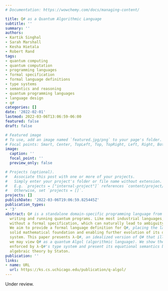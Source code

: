 ```yaml
---
# Documentation: https://wowchemy.com/docs/managing-content/

title: Q# as a Quantum Algorithmic Language
subtitle: ''
summary: ''
authors:
- Kartik Singhal
- Sarah Marshall
- Kesha Hietala
- Robert Rand
tags:
- quantum computing
- quantum computation
- programming languages
- formal specification
- formal language definitions
- type systems
- semantics and reasoning
- quantum programming languages
- language design
- q#
categories: []
date: '2022-02-01'
lastmod: 2022-03-06T13:06:59-06:00
featured: false
draft: false

# Featured image
# To use, add an image named `featured.jpg/png` to your page's folder.
# Focal points: Smart, Center, TopLeft, Top, TopRight, Left, Right, BottomLeft, Bottom, BottomRight.
image:
  caption: ''
  focal_point: ''
  preview_only: false

# Projects (optional).
#   Associate this post with one or more of your projects.
#   Simply enter your project's folder or file name without extension.
#   E.g. `projects = ["internal-project"]` references `content/project/deep-learning/index.md`.
#   Otherwise, set `projects = []`.
projects: []
publishDate: '2022-03-06T19:06:59.825445Z'
publication_types:
- '3'
abstract: Q# is a standalone domain-specific programming language from Microsoft for
  writing and running quantum programs. Like most industrial languages, it was designed
  without a formal specification, which can naturally lead to ambiguity in its interpretation.
  We aim to provide a formal language definition for Q#, placing the language on a
  solid mathematical foundation and enabling further evolution of its design and type
  system. This paper presents λ-Q#, an idealized version of Q# that illustrates how
  we may view Q# as a quantum Algol (algorithmic language). We show the safety properties
  enforced by λ-Q#'s type system and present its equational semantics based on a complete
  algebraic theory by Staton.
publication: ''
links:
- name: URL
  url: https://ks.cs.uchicago.edu/publication/q-algol/
---
```

Under review.
